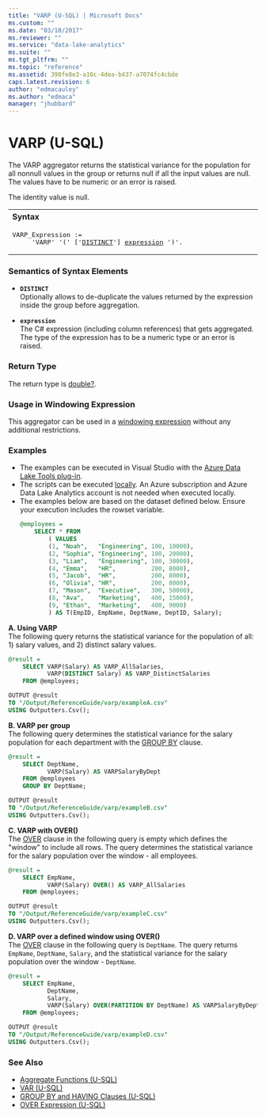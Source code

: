 ```yaml
---
title: "VARP (U-SQL) | Microsoft Docs"
ms.custom: ""
ms.date: "03/10/2017"
ms.reviewer: ""
ms.service: "data-lake-analytics"
ms.suite: ""
ms.tgt_pltfrm: ""
ms.topic: "reference"
ms.assetid: 398fe8e3-a16c-4dea-b437-a7074fc4cbde
caps.latest.revision: 6
author: "edmacauley"
ms.author: "edmaca"
manager: "jhubbard"
---
```

# VARP (U-SQL)
The VARP aggregator returns the statistical variance for the population for all nonnull values in the group or returns null if all the input values are null. The values have to be numeric or an error is raised. 

The identity value is null. 

<table><th align="left">Syntax</th><tr><td><pre>
VARP_Expression :=                                                                                       
     'VARP' '(' ['<a href="#dist">DISTINCT</a>'] <a href="#exp">expression</a> ')'.
</pre></td></tr></table>

### Semantics of Syntax Elements 
* <a name="dist"></a>**`DISTINCT`**     
Optionally allows to de-duplicate the values returned by the expression inside the group before aggregation.  

* <a name="exp"></a>**`expression`**     
The C# expression (including column references) that gets aggregated. The type of the expression has to be a numeric type or an error is raised. 

### Return Type 
The return type is [double?](numeric-types-and-literals.md). 

### Usage in Windowing Expression 
This aggregator can be used in a [windowing expression](over-expression-u-sql.md) without any additional restrictions. 

### Examples
- The examples can be executed in Visual Studio with the [Azure Data Lake Tools plug-in](https://www.microsoft.com/download/details.aspx?id=49504).  
- The scripts can be executed [locally](https://docs.microsoft.com/azure/data-lake-analytics/data-lake-analytics-data-lake-tools-get-started#run-u-sql-locally).  An Azure subscription and Azure Data Lake Analytics account is not needed when executed locally.
- The examples below are based on the dataset defined below.  Ensure your execution includes the rowset variable.  
    ```sql
    @employees = 
        SELECT * FROM 
            ( VALUES
            (1, "Noah",   "Engineering", 100, 10000),
            (2, "Sophia", "Engineering", 100, 20000),
            (3, "Liam",   "Engineering", 100, 30000),
            (4, "Emma",   "HR",          200, 8000),
            (5, "Jacob",  "HR",          200, 8000),
            (6, "Olivia", "HR",          200, 8000),
            (7, "Mason",  "Executive",   300, 50000),
            (8, "Ava",    "Marketing",   400, 15000),
            (9, "Ethan",  "Marketing",   400, 9000) 
            ) AS T(EmpID, EmpName, DeptName, DeptID, Salary);
    ```

**A.    Using VARP**    
The following query returns the statistical variance for the population of all: 1) salary values, and 2) distinct salary values.
```sql
@result =
    SELECT VARP(Salary) AS VARP_AllSalaries,
           VARP(DISTINCT Salary) AS VARP_DistinctSalaries
    FROM @employees;

OUTPUT @result
TO "/Output/ReferenceGuide/varp/exampleA.csv"
USING Outputters.Csv();
```

**B.    VARP per group**   
The following query determines the statistical variance for the salary population for each department with the [GROUP BY](group-by-and-having-clauses-u-sql.md) clause.
```sql
@result =
    SELECT DeptName,
           VARP(Salary) AS VARPSalaryByDept
    FROM @employees
    GROUP BY DeptName;

OUTPUT @result
TO "/Output/ReferenceGuide/varp/exampleB.csv"
USING Outputters.Csv();
```

**C.    VARP with OVER()**   
The [OVER](over-expression-u-sql.md) clause in the following query is empty which defines the "window" to include all rows.  The query determines the statistical variance for the salary population over the window - all employees.
```sql
@result =
    SELECT EmpName,
           VARP(Salary) OVER() AS VARP_AllSalaries
    FROM @employees;

OUTPUT @result
TO "/Output/ReferenceGuide/varp/exampleC.csv"
USING Outputters.Csv();
```

**D.    VARP over a defined window using OVER()**   
The [OVER](over-expression-u-sql.md) clause in the following query is `DeptName`.  The query returns `EmpName`, `DeptName`, `Salary`, and the statistical variance for the salary population over the window - `DeptName`.
```sql
@result =
    SELECT EmpName,
           DeptName,
           Salary,
           VARP(Salary) OVER(PARTITION BY DeptName) AS VARPSalaryByDept
    FROM @employees;

OUTPUT @result
TO "/Output/ReferenceGuide/varp/exampleD.csv"
USING Outputters.Csv();
```

### See Also 
* [Aggregate Functions (U-SQL)](aggregate-functions-u-sql.md)   
* [VAR (U-SQL)](var-u-sql.md)  
* [GROUP BY and HAVING Clauses (U-SQL)](group-by-and-having-clauses-u-sql.md)
* [OVER Expression (U-SQL)](over-expression-u-sql.md)  


